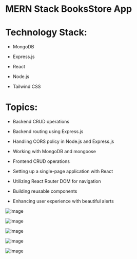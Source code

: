 # MERN Stack BooksStore App

# Technology Stack:

- MongoDB

- Express.js

- React

- Node.js

- Tailwind CSS

# Topics:

- Backend CRUD operations

- Backend routing using Express.js

- Handling CORS policy in Node.js and Express.js

- Working with MongoDB and mongoose

- Frontend CRUD operations

- Setting up a single-page application with React

- Utilizing React Router DOM for navigation

- Building reusable components

- Enhancing user experience with beautiful alerts


![image](https://github.com/VaidasMakstutis/mern-stack-bookstore-app/assets/86912050/eb4b0cea-9713-4a21-bd04-26f75f61221f)

![image](https://github.com/VaidasMakstutis/mern-stack-bookstore-app/assets/86912050/9651839d-4c8f-41b5-a254-74453590e045)

![image](https://github.com/VaidasMakstutis/mern-stack-bookstore-app/assets/86912050/7af28913-9e2b-41ca-96fe-625441d622f3)

![image](https://github.com/VaidasMakstutis/mern-stack-bookstore-app/assets/86912050/1b85d3fc-99e5-4a13-90e1-6906be878bab)

![image](https://github.com/VaidasMakstutis/mern-stack-bookstore-app/assets/86912050/5fba8847-8601-40cc-b6d2-17a2b4cd181a)


